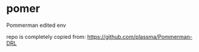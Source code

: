 # pomer
Pommerman edited env

repo is completely copied from: https://github.com/plassma/Pommerman-DRL
